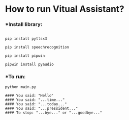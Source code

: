 # How to run Vitual Assistant?

### *Install library:
```

pip install pyttsx3

pip install speechrecognition

pip install pipwin

pipwin install pyaudio
```

### *To run: 
```
python main.py
```


<!-- Test case -->
```
#### You said: "Hello"
#### You said: "...time..."
#### You said: "...today..."
#### You said: "...pressident..."
#### To stop: "...bye..." or "...goodbye..."
```
